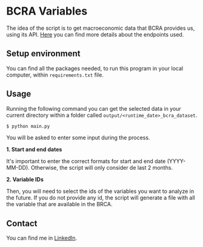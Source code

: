 # BCRA Variables

The idea of the script is to get macroeconomic data that BCRA provides us, using its API.
[Here](https://www.bcra.gob.ar/Catalogo/apis.asp?fileName=principales-variables-v1) you can find more details about the endpoints used.

## Setup environment

You can find all the packages needed, to run this program in your local computer, within `requirements.txt` file.

## Usage

Running the following command you can get the selected data in your current directory within a folder called `output/<runtime_date>_bcra_dataset`.

```bash
$ python main.py
```

You will be asked to enter some input during the process.

**1. Start and end dates**

It's important to enter the correct formats for start and end date (YYYY-MM-DD).
Otherwise, the script will only consider de last 2 months.

**2. Variable IDs**

Then, you will need to select the ids of the variables you want to analyze in the future.
If you do not provide any id, the script will generate a file with all the variable that are available in the BRCA.

## Contact

You can find me in [LinkedIn](https://www.linkedin.com/in/hugo-rucchetto/).

